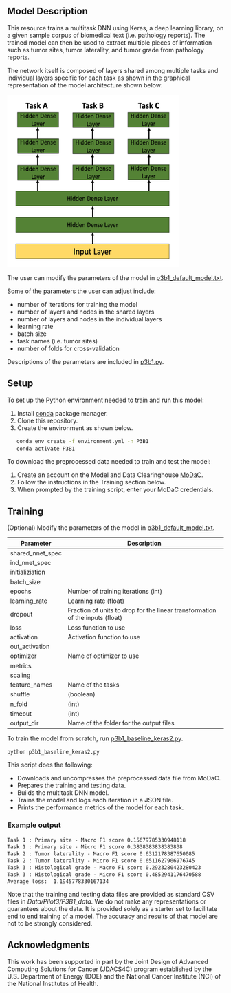 ## Model Description

This resource trains a multitask DNN using Keras, a deep learning library, on a given sample corpus of biomedical text (i.e. pathology reports). The trained model can then be used to extract multiple pieces of information such as tumor sites, tumor laterality, and tumor grade from pathology reports. 

The network itself is composed of layers shared among multiple tasks and individual layers specific for each task as shown in the graphical representation of the model architecture shown below:

<img src="https://github.com/CBIIT/NCI-DOE-Collab-Pilot3-Multitask-DNN-NLP-Extraction/blob/master/Pilot3/P3B1/multilayer-dnn.png" width="400" height="400" alt="Multilayer DNN Architecture">

The user can modify the parameters of the model in [p3b1_default_model.txt](https://github.com/CBIIT/NCI-DOE-Collab-Pilot3-Multitask-DNN-NLP-Extraction/blob/master/Pilot3/P3B1/p3b1_default_model.txt). 

Some of the parameters the user can adjust include: 
 * number of iterations for training the model
 * number of layers and nodes in the shared layers
 * number of layers and nodes in the individual layers
 * learning rate
 * batch size
 * task names (i.e. tumor sites)
 * number of folds for cross-validation

Descriptions of the parameters are included in [p3b1.py](https://github.com/CBIIT/NCI-DOE-Collab-Pilot3-Multitask-DNN-NLP-Extraction/blob/master/Pilot3/P3B1/p3b1.py).

## Setup

To set up the Python environment needed to train and run this model:
1. Install [conda](https://docs.conda.io/en/latest/) package manager. 
2. Clone this repository. 
3. Create the environment as shown below.

```bash
   conda env create -f environment.yml -n P3B1
   conda activate P3B1
```

To download the preprocessed data needed to train and test the model:
1. Create an account on the Model and Data Clearinghouse [MoDaC](https://modac.cancer.gov). 
2. Follow the instructions in the Training section below.
3. When prompted by the training script, enter your MoDaC credentials.

## Training

(Optional) Modify the parameters of the model in [p3b1_default_model.txt](https://github.com/CBIIT/NCI-DOE-Collab-Pilot3-Multitask-DNN-NLP-Extraction/blob/master/Pilot3/P3B1/p3b1_default_model.txt). 

   |	Parameter	|	Description	|
   |	-------------	|	-------------	|
   | shared_nnet_spec | |
   | ind_nnet_spec ||
   | initializiation ||
   | batch_size	|	|
   | epochs | Number of training iterations (int) |
   | learning_rate | Learning rate (float) |
   | dropout | Fraction of units to drop for the linear transformation of the inputs (float)|
   | loss | Loss function to use|
   | activation | Activation function to use|
   | out_activation | |
   | optimizer | Name of optimizer to use|
   | metrics | |
   | scaling | |
   | feature_names | Name of the tasks|
   | shuffle | (boolean)| 
   | n_fold | (int)|
   | timeout | (int)|
   | output_dir | Name of the folder for the output files |


To train the model from scratch, run [p3b1_baseline_keras2.py](https://github.com/CBIIT/NCI-DOE-Collab-Pilot3-Multitask-DNN-NLP-Extraction/blob/master/Pilot3/P3B1/p3b1_baseline_keras2.py). 

```
python p3b1_baseline_keras2.py
```

This script does the following:
 * Downloads and uncompresses the preprocessed data file from MoDaC.
 * Prepares the training and testing data.
 * Builds the multitask DNN model.
 * Trains the model and logs each iteration in a JSON file.
 * Prints the performance metrics of the model for each task.

### Example output
```
Task 1 : Primary site - Macro F1 score 0.15679785330948118
Task 1 : Primary site - Micro F1 score 0.3838383838383838
Task 2 : Tumor laterality - Macro F1 score 0.6312178387650085
Task 2 : Tumor laterality - Micro F1 score 0.6511627906976745
Task 3 : Histological grade - Macro F1 score 0.2923280423280423
Task 3 : Histological grade - Micro F1 score 0.4852941176470588
Average loss:  1.1945778330167134
```

Note that the training and testing data files are provided as standard CSV files in *Data/Pilot3/P3B1_data*. We do not make any representations or guarantees about the data. It is provided solely as a starter set to facilitate end to end training of a model. The accuracy and results of that model are not to be strongly considered.

## Acknowledgments
   
This work has been supported in part by the Joint Design of Advanced Computing Solutions for Cancer (JDACS4C) program established by the U.S. Department of Energy (DOE) and the National Cancer Institute (NCI) of the National Institutes of Health.
